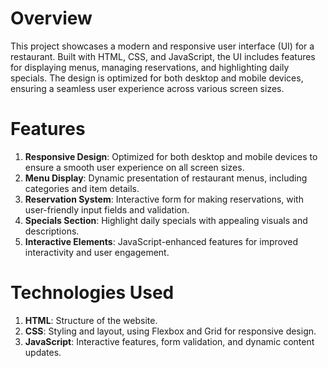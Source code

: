 # Overview
This project showcases a modern and responsive user interface (UI) for a restaurant. Built with HTML, CSS, and JavaScript, the UI includes features for displaying menus, 
managing reservations, and highlighting daily specials. The design is optimized for both desktop and mobile devices, ensuring a seamless user experience across various screen sizes.

# Features
1. **Responsive Design**: Optimized for both desktop and mobile devices to ensure a smooth user experience on all screen sizes.
2. **Menu Display**: Dynamic presentation of restaurant menus, including categories and item details.
3. **Reservation System**: Interactive form for making reservations, with user-friendly input fields and validation.
4. **Specials Section**: Highlight daily specials with appealing visuals and descriptions.
5. **Interactive Elements**: JavaScript-enhanced features for improved interactivity and user engagement.

# Technologies Used
1. **HTML**: Structure of the website.
2. **CSS**: Styling and layout, using Flexbox and Grid for responsive design.
3. **JavaScript**: Interactive features, form validation, and dynamic content updates.
